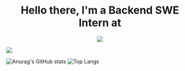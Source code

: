 <div align="center"><h1 align="center">Hello there, I'm a Backend SWE Intern at </h1> <a href=""><img src="https://cdn.comparably.com/26860242/l/72913_logo_quickbase.png"/></a></div>

![](https://komarev.com/ghpvc/?username=asynchroza)

![Anurag's GitHub stats](https://github-readme-stats.vercel.app/api?username=asynchroza&count_private=true&theme=radical)
![Top Langs](https://github-readme-stats.vercel.app/api/top-langs/?username=asynchroza&theme=radical&layout=compact&hide=css,html)



